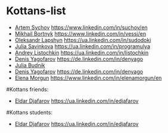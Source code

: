# Kottans-list
- [Artem Sychov](https://github.com/suchov) https://www.linkedin.com/in/suchov/en
- [Mikhail Bortnyk](https://github.com/vessi) https://www.linkedin.com/in/vessi/en
- [Oleksandr Lapshyn](https://github.com/sudodoki) https://ua.linkedin.com/in/sudodoki
- [Julia Savinkova](https://github.com/programulya) https://ua.linkedin.com/in/programulya
- [Andrey Listochkin](https://github.com/listochkin) https://ua.linkedin.com/in/listochkin
- [Denis Yagofarov](https://github.com/denyago) https://de.linkedin.com/in/denyago
- [Julia Budnik](https://github.com/mayosh)
- [Denis Yagofarov](https://github.com/denyago) https://de.linkedin.com/in/denyago
- [Elena Morgun](https://github.com/darthrevan) https://www.linkedin.com/in/elenamorgun/en

#Kottans friends:
- [Eldar Djafarov](https://github.com/edjafarov) https://ua.linkedin.com/in/edjafarov

#Kottans students:
- [Eldar Djafarov](https://github.com/edjafarov) https://ua.linkedin.com/in/edjafarov

